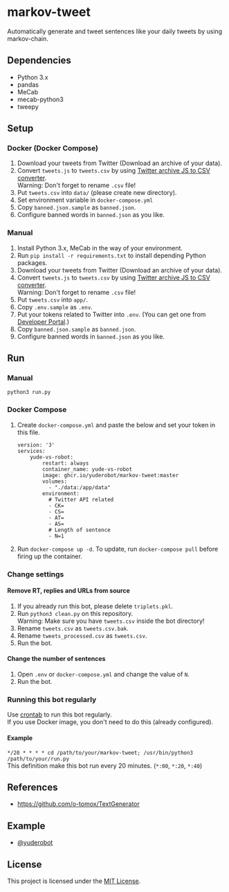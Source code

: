 # markov-tweet
Automatically generate and tweet sentences like your daily tweets by using markov-chain.

## Dependencies
- Python 3.x
- pandas
- MeCab
- mecab-python3
- tweepy

## Setup
### Docker (Docker Compose)
1. Download your tweets from Twitter (Download an archive of your data).
1. Convert `tweets.js` to `tweets.csv` by using [Twitter archive JS to CSV converter](http://tweetjstocsv.glitch.me/).  
Warning: Don't forget to rename `.csv` file!
1. Put `tweets.csv` into `data/` (please create new directory).
1. Set environment variable in `docker-compose.yml`
1. Copy `banned.json.sample` as `banned.json`.
1. Configure banned words in `banned.json` as you like.

### Manual
1. Install Python 3.x, MeCab in the way of your environment.
1. Run `pip install -r requirements.txt` to install depending Python packages.
1. Download your tweets from Twitter (Download an archive of your data).
1. Convert `tweets.js` to `tweets.csv` by using [Twitter archive JS to CSV converter](http://tweetjstocsv.glitch.me/).  
Warning: Don't forget to rename `.csv` file!
1. Put `tweets.csv` into `app/`.
1. Copy `.env.sample` as `.env`.
1. Put your tokens related to Twitter into `.env`. (You can get one from [Developer Portal](https://developer.twitter.com/en/portal/dashboard).)
1. Copy `banned.json.sample` as `banned.json`.
1. Configure banned words in `banned.json` as you like.

## Run
### Manual
```
python3 run.py
```
### Docker Compose
1. Create `docker-compose.yml` and paste the below and set your token in this file.
    ```
    version: '3'
    services:
        yude-vs-robot:
            restart: always
            container_name: yude-vs-robot
            image: ghcr.io/yuderobot/markov-tweet:master
            volumes:
              - "./data:/app/data"
            environment:
              # Twitter API related
              - CK=
              - CS=
              - AT=
              - AS=
              # Length of sentence
              - N=1
    ```
2. Run `docker-compose up -d`. To update, run `docker-compose pull` before firing up the container.

### Change settings
#### Remove RT, replies and URLs from source
1. If you already run this bot, please delete `triplets.pkl`.
1. Run `python3 clean.py` on this repository.  
   Warning: Make sure you have `tweets.csv` inside the bot directory!
1. Rename `tweets.csv` as `tweets.csv.bak`.
1. Rename `tweets_processed.csv` as `tweets.csv`.
1. Run the bot.

#### Change the number of sentences
1. Open `.env` or `docker-compose.yml` and change the value of `N`.
1. Run the bot.

### Running this bot regularly
Use [crontab](https://linuxjm.osdn.jp/html/cron/man5/crontab.5.html) to run this bot regularly.\
If you use Docker image, you don't need to do this (already configured).
#### Example
`*/20 * * * * cd /path/to/your/markov-tweet; /usr/bin/python3 /path/to/your/run.py`  
This definition make this bot run every 20 minutes. (`*:00`, `*:20`, `*:40`)

## References
- https://github.com/o-tomox/TextGenerator

## Example
- [@yuderobot](https://twitter.com/yuderobot)

## License
This project is licensed under the [MIT License](https://opensource.org/licenses/MIT).
